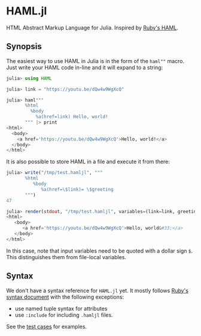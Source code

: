 # HAML.jl

HTML Abstract Markup Language for Julia. Inspired by [Ruby's HAML](http://haml.info/).

## Synopsis

The easiest way to use HAML in Julia is in the form of the `haml""` macro.
Just write your HAML code in-line and it will expand to a string:

```julia
julia> using HAML

julia> link = "https://youtu.be/dQw4w9WgXcQ"

julia> haml"""
       %html
         %body
           %a(href=link) Hello, world!
       """ |> print
<html>
  <body>
    <a href='https://youtu.be/dQw4w9WgXcQ'>Hello, world!</a>
  </body>
</html>
```

It is also possible to store HAML in a file and execute it from there:

```julia
julia> write("/tmp/test.hamljl", """
       %html
          %body
             %a(href=\$link)= \$greeting
       """)
47

julia> render(stdout, "/tmp/test.hamljl", variables=(link=link, greeting="Hello, world!",))
<html>
   <body>
      <a href='https://youtu.be/dQw4w9WgXcQ'>Hello, world&#33;</a>
   </body>
</html>
```
In this case, note that input variables need to be quoted with a dollar sign `$`.
This distinguishes them from file-local variables.

## Syntax

We don't have a syntax reference for `HAML.jl` yet. It mostly follows
[Ruby's syntax document](http://haml.info/docs/yardoc/file.REFERENCE.html) with
the following exceptions:

 - use named tuple syntax for attributes
 - use `:include` for including `.hamljl` files.

 See the [test cases](test/runtests.jl) for examples.

